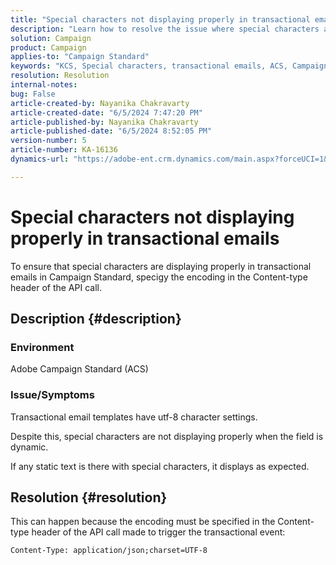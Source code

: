 ```yaml
---
title: "Special characters not displaying properly in transactional emails"
description: "Learn how to resolve the issue where special characters are not displaying properly in transactional emails."
solution: Campaign
product: Campaign
applies-to: "Campaign Standard"
keywords: "KCS, Special characters, transactional emails, ACS, Campaign Standard"
resolution: Resolution
internal-notes: 
bug: False
article-created-by: Nayanika Chakravarty
article-created-date: "6/5/2024 7:47:20 PM"
article-published-by: Nayanika Chakravarty
article-published-date: "6/5/2024 8:52:05 PM"
version-number: 5
article-number: KA-16136
dynamics-url: "https://adobe-ent.crm.dynamics.com/main.aspx?forceUCI=1&pagetype=entityrecord&etn=knowledgearticle&id=66e82467-7423-ef11-840b-6045bd006b25"

---
```

# Special characters not displaying properly in transactional emails


To ensure that special characters are displaying properly in transactional emails in Campaign Standard, specigy the encoding in the Content-type header of the API call.

## Description {#description}


### Environment

Adobe Campaign Standard (ACS)

### Issue/Symptoms

Transactional email templates have utf-8 character settings.

 Despite this, special characters are not displaying properly when the field is dynamic.

If any static text is there with special characters, it displays as expected.


## Resolution {#resolution}


This can happen because the encoding must be specified in the Content-type header of the API call made to trigger the transactional event:

`Content-Type: application/json;charset=UTF-8`
